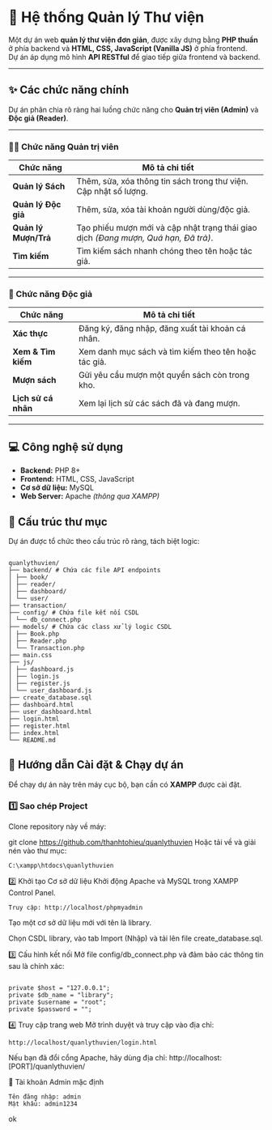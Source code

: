 # 📘 Hệ thống Quản lý Thư viện

Một dự án web **quản lý thư viện đơn giản**, được xây dựng bằng **PHP thuần** ở phía backend và **HTML, CSS, JavaScript (Vanilla JS)** ở phía frontend.  
Dự án áp dụng mô hình **API RESTful** để giao tiếp giữa frontend và backend.

---

## ✨ Các chức năng chính

Dự án phân chia rõ ràng hai luồng chức năng cho **Quản trị viên (Admin)** và **Độc giả (Reader)**.

---

### 👨‍💼 Chức năng Quản trị viên

| **Chức năng** | **Mô tả chi tiết** |
|----------------|--------------------|
| **Quản lý Sách** | Thêm, sửa, xóa thông tin sách trong thư viện. Cập nhật số lượng. |
| **Quản lý Độc giả** | Thêm, sửa, xóa tài khoản người dùng/độc giả. |
| **Quản lý Mượn/Trả** | Tạo phiếu mượn mới và cập nhật trạng thái giao dịch *(Đang mượn, Quá hạn, Đã trả)*. |
| **Tìm kiếm** | Tìm kiếm sách nhanh chóng theo tên hoặc tác giả. |

---

### 📖 Chức năng Độc giả

| **Chức năng** | **Mô tả chi tiết** |
|----------------|--------------------|
| **Xác thực** | Đăng ký, đăng nhập, đăng xuất tài khoản cá nhân. |
| **Xem & Tìm kiếm** | Xem danh mục sách và tìm kiếm theo tên hoặc tác giả. |
| **Mượn sách** | Gửi yêu cầu mượn một quyển sách còn trong kho. |
| **Lịch sử cá nhân** | Xem lại lịch sử các sách đã và đang mượn. |

---

## 💻 Công nghệ sử dụng

- **Backend:** PHP 8+ 
- **Frontend:** HTML, CSS, JavaScript   
- **Cơ sở dữ liệu:** MySQL
- **Web Server:** Apache *(thông qua XAMPP)*



## 📁 Cấu trúc thư mục

Dự án được tổ chức theo cấu trúc rõ ràng, tách biệt logic:

```

quanlythuvien/
├── backend/ # Chứa các file API endpoints
│ ├── book/
│ ├── reader/
│ ├── dashboard/
│ └── user/
├── transaction/
├── config/ # Chứa file kết nối CSDL
│ └── db_connect.php
├── models/ # Chứa các class xử lý logic CSDL
│ ├── Book.php
│ ├── Reader.php
│ └── Transaction.php
├── main.css
├── js/
│ ├── dashboard.js
│ ├── login.js
│ ├── register.js
│ └── user_dashboard.js
├── create_database.sql
├── dashboard.html
├── user_dashboard.html
├── login.html
├── register.html
├── index.html
└── README.md

```

## 🚀 Hướng dẫn Cài đặt & Chạy dự án

Để chạy dự án này trên máy cục bộ, bạn cần có **XAMPP** được cài đặt.

### 1️⃣ Sao chép Project

Clone repository này về máy:

git clone https://github.com/thanhtohieu/quanlythuvien
Hoặc tải về và giải nén vào thư mục:
```
C:\xampp\htdocs\quanlythuvien
```
2️⃣ Khởi tạo Cơ sở dữ liệu
Khởi động Apache và MySQL trong XAMPP Control Panel.
```
Truy cập: http://localhost/phpmyadmin
```
Tạo một cơ sở dữ liệu mới với tên là library.

Chọn CSDL library, vào tab Import (Nhập) và tải lên file create_database.sql.

3️⃣ Cấu hình kết nối
Mở file config/db_connect.php và đảm bảo các thông tin sau là chính xác:

```

private $host = "127.0.0.1";
private $db_name = "library";
private $username = "root";
private $password = "";

```

4️⃣ Truy cập trang web
Mở trình duyệt và truy cập vào địa chỉ:
```
http://localhost/quanlythuvien/login.html
```
Nếu bạn đã đổi cổng Apache, hãy dùng địa chỉ:
http://localhost:[PORT]/quanlythuvien/

🔑 Tài khoản Admin mặc định
```
Tên đăng nhập: admin
Mật khẩu: admin1234
```
ok